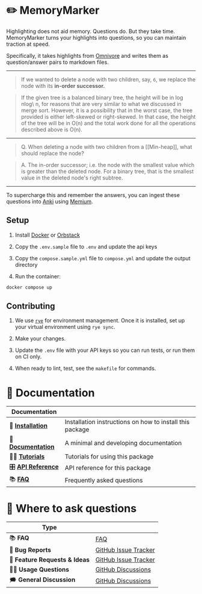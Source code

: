 # ✏️ MemoryMarker

<!-- start short-description -->

Highlighting does not aid memory. Questions do. But they take time. MemoryMarker turns your highlights into questions, so you can maintain traction at speed.

Specifically, it takes highlights from [Omnivore](https://www.omnivore.app/) and writes them as question/answer pairs to markdown files.

<!-- end short-description -->

---

> <HIGHLIGHT>If we wanted to delete a node with two children, say, `6`, we replace the node with its **in-order successor.**</HIGHLIGHT>

> <HIGHLIGHT>If the given tree is a balanced binary tree, the height will be in log nlog\\ n, for reasons that are very similar to what we discussed in merge sort. However, it is a possibility that in the worst case, the tree provided is either left-skewed or right-skewed. In that case, the height of the tree will be in O(n) and the total work done for all the operations described above is O(n).</HIGHLIGHT>

---

> Q. When deleting a node with two children from a [[Min-heap]], what should replace the node?

> A. The in-order successor; i.e. the node with the smallest value which is greater than the deleted node. For a binary tree, that is the smallest value in the deleted node's right subtree.

---

To supercharge this and remember the answers, you can ingest these questions into [Anki](https://apps.ankiweb.net/) using [Memium](https://github.com/MartinBernstorff/Memium).

## Setup

1. Install [Docker](https://docs.docker.com/get-docker/) or [Orbstack](https://orbstack.dev/)

2. Copy the `.env.sample` file to `.env` and update the api keys

3. Copy the `compose.sample.yml` file to `compose.yml` and update the output directory

4. Run the container:

```bash
docker compose up
```

## Contributing

1. We use [`rye`](https://rye.astral.sh/) for environment management. Once it is installed, set up your virtual environment using `rye sync`.

2. Make your changes.

3. Update the `.env` file with your API keys so you can run tests, or run them on CI only.

4. When ready to lint, test, see the `makefile` for commands. 

# 📖 Documentation

| Documentation          |                                                          |
| ---------------------- | -------------------------------------------------------- |
| 🔧 **[Installation]**  | Installation instructions on how to install this package |
| 📖 **[Documentation]** | A minimal and developing documentation                   |
| 👩‍💻 **[Tutorials]**     | Tutorials for using this package                         |
| 🎛️ **[API Reference]** | API reference for this package                           |
| 📚 **[FAQ]**           | Frequently asked questions                               |

# 💬 Where to ask questions

| Type                            |                        |
| ------------------------------- | ---------------------- |
| 📚 **FAQ**                      | [FAQ]                  |
| 🚨 **Bug Reports**              | [GitHub Issue Tracker] |
| 🎁 **Feature Requests & Ideas** | [GitHub Issue Tracker] |
| 👩‍💻 **Usage Questions**          | [GitHub Discussions]   |
| 🗯 **General Discussion**        | [GitHub Discussions]   |

[Documentation]: https://martinbernstorff.github.io/memorymarker/index.html
[Installation]: https://martinbernstorff.github.io/memorymarker/installation.html
[Tutorials]: https://martinbernstorff.github.io/memorymarker/tutorials.html
[API Reference]: https://martinbernstorff.github.io/memorymarker/references.html
[FAQ]: https://martinbernstorff.github.io/memorymarker/faq.html
[github issue tracker]: https://github.com/martinbernstorff/memorymarker/issues
[github discussions]: https://github.com/martinbernstorff/memorymarker/discussions

